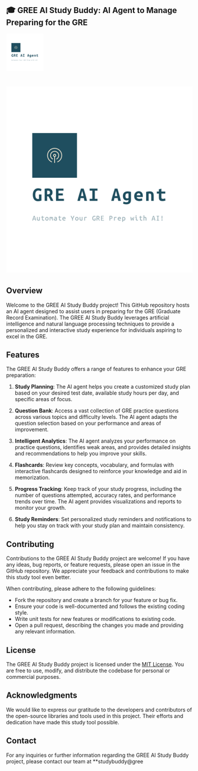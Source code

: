 ## 🎓 **GREE AI Study Buddy:** AI Agent to Manage Preparing for the GRE


<div class="row">
  <img width=20% src="logo/logo_transparent.png" alt="Logo" /> 
</div>


# ![Study Buddy Logo](logo/logo_transparent.png)

## Overview

Welcome to the GREE AI Study Buddy project! This GitHub repository hosts an AI agent designed to assist users in preparing for the GRE (Graduate Record Examination). The GREE AI Study Buddy leverages artificial intelligence and natural language processing techniques to provide a personalized and interactive study experience for individuals aspiring to excel in the GRE.

## Features

The GREE AI Study Buddy offers a range of features to enhance your GRE preparation:

1. **Study Planning**: The AI agent helps you create a customized study plan based on your desired test date, available study hours per day, and specific areas of focus.

2. **Question Bank**: Access a vast collection of GRE practice questions across various topics and difficulty levels. The AI agent adapts the question selection based on your performance and areas of improvement.

3. **Intelligent Analytics**: The AI agent analyzes your performance on practice questions, identifies weak areas, and provides detailed insights and recommendations to help you improve your skills.

4. **Flashcards**: Review key concepts, vocabulary, and formulas with interactive flashcards designed to reinforce your knowledge and aid in memorization.

5. **Progress Tracking**: Keep track of your study progress, including the number of questions attempted, accuracy rates, and performance trends over time. The AI agent provides visualizations and reports to monitor your growth.

6. **Study Reminders**: Set personalized study reminders and notifications to help you stay on track with your study plan and maintain consistency.


## Contributing

Contributions to the GREE AI Study Buddy project are welcome! If you have any ideas, bug reports, or feature requests, please open an issue in the GitHub repository. We appreciate your feedback and contributions to make this study tool even better.

When contributing, please adhere to the following guidelines:

- Fork the repository and create a branch for your feature or bug fix.
- Ensure your code is well-documented and follows the existing coding style.
- Write unit tests for new features or modifications to existing code.
- Open a pull request, describing the changes you made and providing any relevant information.

## License

The GREE AI Study Buddy project is licensed under the [MIT License](LICENSE). You are free to use, modify, and distribute the codebase for personal or commercial purposes.

## Acknowledgments

We would like to express our gratitude to the developers and contributors of the open-source libraries and tools used in this project. Their efforts and dedication have made this study tool possible.

## Contact

For any inquiries or further information regarding the GREE AI Study Buddy project, please contact our team at **studybuddy@gree


